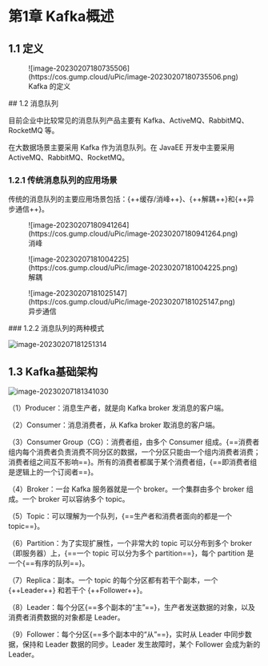 # 第1章 Kafka概述

## 1.1 定义

<figure markdown>
  ![image-20230207180735506](https://cos.gump.cloud/uPic/image-20230207180735506.png)
  <figcaption>Kafka 的定义</figcaption>
</figure>
## 1.2 消息队列 

目前企业中比较常见的消息队列产品主要有 Kafka、ActiveMQ、RabbitMQ、RocketMQ 等。

在大数据场景主要采用 Kafka 作为消息队列。在 JavaEE 开发中主要采用 ActiveMQ、RabbitMQ、RocketMQ。

### 1.2.1 传统消息队列的应用场景

传统的消息队列的主要应用场景包括：{++缓存/消峰++}、{++解耦++}和{++异步通信++}。

<figure markdown>
  ![image-20230207180941264](https://cos.gump.cloud/uPic/image-20230207180941264.png)
  <figcaption>消峰</figcaption>
</figure>

<figure markdown>
  ![image-20230207181004225](https://cos.gump.cloud/uPic/image-20230207181004225.png)
  <figcaption>解耦</figcaption>
</figure>

<figure markdown>
  ![image-20230207181025147](https://cos.gump.cloud/uPic/image-20230207181025147.png)
  <figcaption>异步通信</figcaption>
</figure>
### 1.2.2 消息队列的两种模式

![image-20230207181251314](https://cos.gump.cloud/uPic/image-20230207181251314.png)

## 1.3 Kafka基础架构

![image-20230207181341030](https://cos.gump.cloud/uPic/image-20230207181341030.png)

（1）Producer：消息生产者，就是向 Kafka broker 发消息的客户端。

（2）Consumer：消息消费者，从 Kafka broker 取消息的客户端。

（3）Consumer Group（CG）：消费者组，由多个 Consumer 组成。{==消费者组内每个消费者负责消费不同分区的数据，一个分区只能由一个组内消费者消费；消费者组之间互不影响==}。所有的消费者都属于某个消费者组，{==即消费者组是逻辑上的一个订阅者==}。

（4）Broker：一台 Kafka 服务器就是一个 broker。一个集群由多个 broker 组成。一个 broker 可以容纳多个 topic。

（5）Topic：可以理解为一个队列，{==生产者和消费者面向的都是一个 topic==}。

（6）Partition：为了实现扩展性，一个非常大的 topic 可以分布到多个 broker（即服务器）上，{==一个 topic 可以分为多个 partition==}，每个 partition 是一个{==有序的队列==}。

（7）Replica：副本。一个 topic 的每个分区都有若干个副本，一个 {++Leader++} 和若干个 {++Follower++}。

（8）Leader：每个分区{==多个副本的“主”==}，生产者发送数据的对象，以及消费者消费数据的对象都是 Leader。

（9）Follower：每个分区{==多个副本中的“从”==}，实时从 Leader 中同步数据，保持和 Leader 数据的同步。Leader 发生故障时，某个 Follower 会成为新的 Leader。

